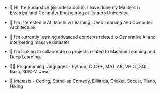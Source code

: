 - 👋 Hi, I’m Sudarshan (@codersudo55). I have done my Masters in Electrical and Computer Engineering at Rutgers University.

- 👀 I’m interested in AI, Machine Learning, Deep Learning and Computer Architecture. 

- 🌱 I’m currently learning advanced concepts related to Generative AI and interpreting massive datasets.

- 💞️ I’m looking to collaborate on projects related to Machine Learning and Deep Learning. 

- 👨‍💻 Programming Languages - Python, C, C++, MATLAB, VHDL, SQL, Bash, RISC-V, Java

- 🏁 Interests - Coding, Stand-up Comedy, Billiards, Cricket, Soccer, Piano, Hiking 

<!---
codersudo55/codersudo55 is a ✨ special ✨ repository because its `README.md` (this file) appears on your GitHub profile.
You can click the Preview link to take a look at your changes.
--->

